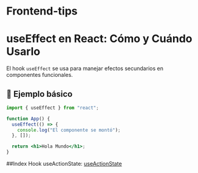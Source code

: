 # Frontend-tips

# useEffect en React: Cómo y Cuándo Usarlo  
El hook `useEffect` se usa para manejar efectos secundarios en componentes funcionales.  

## 📌 Ejemplo básico  
```jsx
import { useEffect } from "react";

function App() {
  useEffect(() => {
    console.log("El componente se montó");
  }, []);

  return <h1>Hola Mundo</h1>;
}

```
##Index
Hook useActionState: [useActionState](https://github.com/AlbertCarri/Frontend-tips/blob/main/Hooks/useActionState.md)
